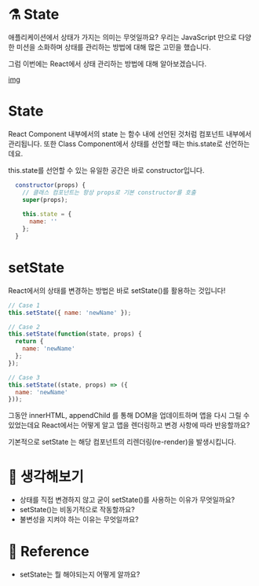 # ⚗️ State

애플리케이션에서 상태가 가지는 의미는 무엇일까요?
우리는 JavaScript 만으로 다양한 미션을 소화하며 상태를 관리하는 방법에 대해 많은 고민을 했습니다.

그럼 이번에는 React에서 상태 관리하는 방법에 대해 알아보겠습니다.

[img]('./1.png')


# State
React Component 내부에서의 state 는 함수 내에 선언된 것처럼 컴포넌트 내부에서 관리됩니다.
또한 Class Component에서 상태를 선언할 때는 this.state로 선언하는데요.

this.state를 선언할 수 있는 유일한 공간은 바로 constructor입니다.

```javascript
  constructor(props) {
    // 클래스 컴포넌트는 항상 props로 기본 constructor를 호출
    super(props);
    
    this.state = {
      name: ''
    };
  }
```

# setState
React에서의 상태를 변경하는 방법은 바로 setState()를 활용하는 것입니다!

```javascript
// Case 1
this.setState({ name: 'newName' });

// Case 2
this.setState(function(state, props) {
  return {
    name: 'newName'
  };
});

// Case 3
this.setState((state, props) => ({
  name: 'newName'
}));
```

그동안 innerHTML, appendChild 를 통해 DOM을 업데이트하며 앱을 다시 그릴 수 있었는데요
React에서는 어떻게 알고 앱을 렌더링하고 변경 사항에 따라 반응할까요?

기본적으로 setState 는 해당 컴포넌트의 리렌더링(re-render)을 발생시킵니다.

# 🤔 생각해보기
- 상태를 직접 변경하지 않고 굳이 setState()를 사용하는 이유가 무엇일까요?
- setState()는 비동기적으로 작동할까요?
- 불변성을 지켜야 하는 이유는 무엇일까요?

# 🔗 Reference
- setState는 뭘 해야되는지 어떻게 알까요?
